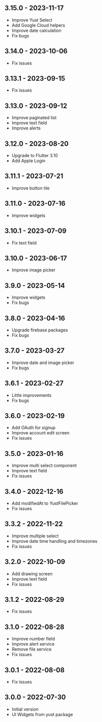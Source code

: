 ## 3.15.0 - 2023-11-17

-   Improve Yust Select
-   Add Google Cloud helpers
-   Improve date calculation
-   Fix bugs

## 3.14.0 - 2023-10-06

-   Fix issues

## 3.13.1 - 2023-09-15

-   Fix issues

## 3.13.0 - 2023-09-12

-   Improve paginated list
-   Improve text field
-   Improve alerts

## 3.12.0 - 2023-08-20

-   Upgrade to Flutter 3.10
-   Add Apple Login

## 3.11.1 - 2023-07-21

-   Improve button tile

## 3.11.0 - 2023-07-16

-   Improve widgets

## 3.10.1 - 2023-07-09

-   Fix text field

## 3.10.0 - 2023-06-17

-   Improve image picker

## 3.9.0 - 2023-05-14

-   Improve widgets
-   Fix bugs

## 3.8.0 - 2023-04-16

-   Upgrade firebase packages
-   Fix bugs

## 3.7.0 - 2023-03-27

-   Improve date and image picker
-   Fix bugs

## 3.6.1 - 2023-02-27

-   Little improvements
-   Fix bugs

## 3.6.0 - 2023-02-19

-   Add OAuth for signup
-   Improve account edit screen
-   Fix issues

## 3.5.0 - 2023-01-16

-   Improve multi select component
-   Improve text field
-   Fix issues

## 3.4.0 - 2022-12-16

-   Add modifiedAt to YustFilePicker
-   Fix issues

## 3.3.2 - 2022-11-22

-   Improve multiple select
-   Improve date time handling and timezones
-   Fix issues

## 3.2.0 - 2022-10-09

-   Add drawing screen
-   Improve text field
-   Fix issues

## 3.1.2 - 2022-08-29

-   Fix issues

## 3.1.0 - 2022-08-28

-   Improve number field
-   Improve alert service
-   Remove file service
-   Fix issues

## 3.0.1 - 2022-08-08

-   Fix issues

## 3.0.0 - 2022-07-30

-   Initial version
-   UI Widgets from yust package
